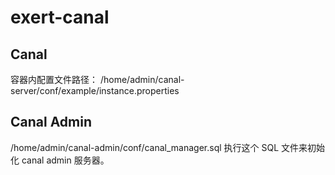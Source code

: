 # exert-canal

## Canal

容器内配置文件路径：
/home/admin/canal-server/conf/example/instance.properties

## Canal Admin

/home/admin/canal-admin/conf/canal_manager.sql
执行这个 SQL 文件来初始化 canal admin 服务器。
